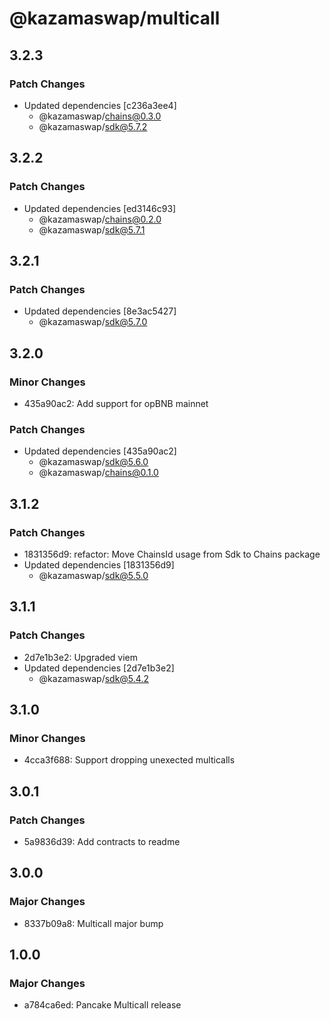 # @kazamaswap/multicall

## 3.2.3

### Patch Changes

- Updated dependencies [c236a3ee4]
  - @kazamaswap/chains@0.3.0
  - @kazamaswap/sdk@5.7.2

## 3.2.2

### Patch Changes

- Updated dependencies [ed3146c93]
  - @kazamaswap/chains@0.2.0
  - @kazamaswap/sdk@5.7.1

## 3.2.1

### Patch Changes

- Updated dependencies [8e3ac5427]
  - @kazamaswap/sdk@5.7.0

## 3.2.0

### Minor Changes

- 435a90ac2: Add support for opBNB mainnet

### Patch Changes

- Updated dependencies [435a90ac2]
  - @kazamaswap/sdk@5.6.0
  - @kazamaswap/chains@0.1.0

## 3.1.2

### Patch Changes

- 1831356d9: refactor: Move ChainsId usage from Sdk to Chains package
- Updated dependencies [1831356d9]
  - @kazamaswap/sdk@5.5.0

## 3.1.1

### Patch Changes

- 2d7e1b3e2: Upgraded viem
- Updated dependencies [2d7e1b3e2]
  - @kazamaswap/sdk@5.4.2

## 3.1.0

### Minor Changes

- 4cca3f688: Support dropping unexected multicalls

## 3.0.1

### Patch Changes

- 5a9836d39: Add contracts to readme

## 3.0.0

### Major Changes

- 8337b09a8: Multicall major bump

## 1.0.0

### Major Changes

- a784ca6ed: Pancake Multicall release
